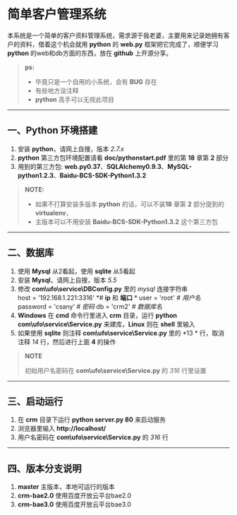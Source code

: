 简单客户管理系统
=====================


本系统是一个简单的客户资料管理系统，需求源于我老婆，主要用来记录她拥有客户的资料，借着这个机会就用 **python** 的 **web.py** 框架把它完成了，顺便学习 **python** 的web和db方面的东西，放在 **github** 上开源分享。

>**ps:** 
>
> - 毕竟只是一个自用的小系统，会有 **BUG** 存在
> - 有些地方没注释
> - **python** 高手可以无视此项目

----------


一、**Python** 环境搭建
---------

1. 安装 **python**，请网上自搜，版本 *2.7.x*
2. **python** 第三方包环境配置请看 **doc/pythonstart.pdf** 里的第 **18** 章第 **2** 部分
3. 用到的第三方包: **web.py0.37**、**SQLAlchemy0.9.3**、**MySQL-python1.2.3**、**Baidu-BCS-SDK-Python1.3.2**

>**NOTE:** 
>
> - 如果不打算安装多版本 **python** 的话，可以不装**18** 章第 **2** 部分提到的 **virtualenv**，
> - 主版本可以不用安装 **Baidu-BCS-SDK-Python1.3.2** 这个第三方包

----------

二、数据库
---------

1. 使用 **Mysql** 从2看起，使用 **sqlite** 从5看起
2. 安装 **Mysql**，请网上自搜，版本 *5.5*
3. 修改 **com\ufo\service\DBConfig.py** 里的 *mysql* 连接字符串  
 host = '192.168.1.221:3316' *# **ip** 和 **端口** *
 user = 'root' *# 用户名*
 password = 'csany' *# 密码*
 db = 'crm2' *# 数据库名*
4. **Windows** 在 **cmd** 命令行里进入 **crm** 目录，运行 **python com\ufo\service\Service.py** 来建库，**Linux** 则在 **shell** 里输入
5. 如果使用 **sqlite** 则注释 **com\ufo\service\Service.py** 里的 *13 * 行，取消注释 *14* 行，然后进行上面 **4** 的操作

> **NOTE**
>
> 初始用户名密码在 **com\ufo\service\Service.py** 的 *316* 行里设置

----------

三、启动运行
---------

1. 在 **crm** 目录下运行 **python server.py 80** 来启动服务
2. 浏览器里输入 **http://localhost/** 
3. 用户名密码在 **com\ufo\service\Service.py** 的 *316* 行

---------

四、版本分支说明
---------

1. **master** 主版本，本地可运行的版本
2. **crm-bae2.0** 使用百度开放云平台bae2.0
3. **crm-bae3.0** 使用百度开放云平台bae3.0
